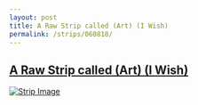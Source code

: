 ```yaml
---
layout: post
title: A Raw Strip called (Art) (I Wish)
permalink: /strips/060818/
---
```


## [A Raw Strip called (Art) (I Wish)](/strips/060818/)

<a href='../images/ph060818.gif'><img src='../images/ph060818.gif' alt='Strip Image' /></a>


<!-- include copyright-strip.html -->